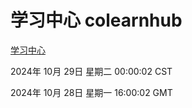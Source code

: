 # 学习中心 colearnhub
[学习中心](http://219.139.197.74:56308/colearnhub/)

2024年 10月 29日 星期二 00:00:02 CST

2024年 10月 28日 星期一 16:00:02 GMT
